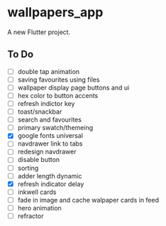 # wallpapers_app

A new Flutter project.

## To Do

- [ ] double tap animation
- [ ] saving favourites using files
- [ ] wallpaper display page buttons and ui
- [ ] hex color to button accents
- [ ] refresh indictor key
- [ ] toast/snackbar
- [ ] search and favourites
- [ ] primary swatch/themeing
- [x] google fonts universal
- [ ] navdrawer link to tabs
- [ ] redesign navdrawer
- [ ] disable button
- [ ] sorting
- [ ] adder length dynamic
- [x] refresh indicator delay
- [ ] inkwell cards
- [ ] fade in image and cache walpaper cards in feed
- [ ] hero animation
- [ ] refractor
